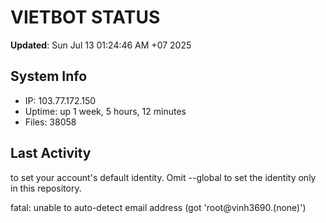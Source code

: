 # VIETBOT STATUS
**Updated**: Sun Jul 13 01:24:46 AM +07 2025

## System Info
- IP: 103.77.172.150
- Uptime: up 1 week, 5 hours, 12 minutes
- Files: 38058

## Last Activity

to set your account's default identity.
Omit --global to set the identity only in this repository.

fatal: unable to auto-detect email address (got 'root@vinh3690.(none)')
